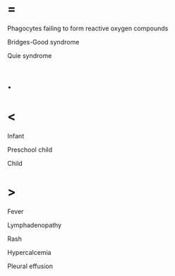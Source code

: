 # =

Phagocytes failing to form reactive oxygen compounds

Bridges-Good syndrome

Quie syndrome

# .

# <

Infant

Preschool child

Child

# >

Fever

Lymphadenopathy

Rash

Hypercalcemia

Pleural effusion
